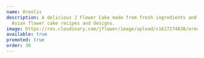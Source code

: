 ```yaml
---
name: Oreolis
description: A delicious J Flower Cake made from fresh ingredients and original
  Asian flower cake recipes and designs.
image: https://res.cloudinary.com/jflower/image/upload/v1617274838/oreo_vbtm0l.jpg
available: true
promoted: true
order: 30
---
```

